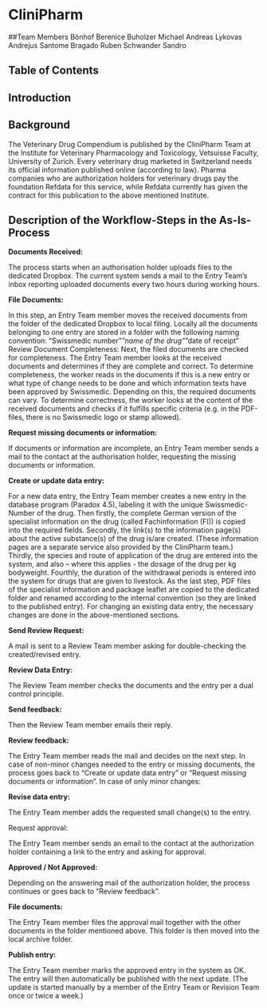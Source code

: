 # CliniPharm

##Team Members
Bönhof Berenice
Buholzer Michael Andreas
Lykovas Andrejus
Santome Bragado Ruben
Schwander Sandro

## Table of Contents




## Introduction


## Background
The Veterinary Drug Compendium is published by the CliniPharm Team at the Institute for Veterinary Pharmacology and Toxicology, Vetsuisse Faculty, University of Zurich. Every veterinary drug marketed in Switzerland needs its official information published online (according to law). Pharma companies who are authorization holders for veterinary drugs pay the foundation Refdata for this service, while Refdata currently has given the contract for this publication to the above mentioned Institute.

## Description of the Workflow-Steps in the As-Is-Process

**Documents Received:**

The process starts when an authorisation holder uploads files to the dedicated Dropbox. The current system sends a mail to the Entry Team’s inbox reporting uploaded documents every two hours during working hours.

**File Documents:**

In this step, an Entry Team member moves the received documents from the folder of the dedicated Dropbox to local filing. Locally all the documents belonging to one entry are stored in a folder with the following naming convention: “Swissmedic number”_”name of the drug”_”date of receipt”
Review Document Completeness:
Next, the filed documents are checked for completeness. The Entry Team member looks at the received documents and determines if they are complete and correct. To determine completeness, the worker reads in the documents if this is a new entry or what type of change needs to be done and which information texts have been approved by Swissmedic. Depending on this, the required documents can vary. To determine correctness, the worker looks at the content of the received documents and checks if it fulfills specific criteria (e.g. in the PDF-files, there is no Swissmedic logo or stamp allowed).

**Request missing documents or information:**

If documents or information are incomplete, an Entry Team member sends a mail to the contact at the authorisation holder, requesting the missing documents or information.

**Create or update data entry:**

For a new data entry, the Entry Team member creates a new entry in the database program (Paradox 4.5), labeling it with the unique Swissmedic-Number of the drug. Then firstly, the complete German version of the specialist information on the drug (called Fachinformation (FI)) is copied into the required fields. Secondly, the link(s) to the information page(s) about the active substance(s) of the drug is/are created. (These information pages are a separate service also provided by the CliniPharm team.) Thirdly, the species and route of application of the drug are entered into the system, and also – where this applies - the dosage of the drug per kg bodyweight. Fourthly, the duration of the withdrawal periods is entered into the system for drugs that are given to livestock. As the last step, PDF files of the specialist information and package leaflet are copied to the dedicated folder and renamed according to the internal convention (so they are linked to the published entry).
For changing an existing data entry, the necessary changes are done in the above-mentioned sections.

**Send Review Request:**

A mail is sent to a Review Team member asking for double-checking the created/revised entry.

**Review Data Entry:**

The Review Team member checks the documents and the entry per a dual control principle.

**Send feedback:**

Then the Review Team member emails their reply.

**Review feedback:**

The Entry Team member reads the mail and decides on the next step.
In case of non-minor changes needed to the entry or missing documents, the process goes back to “Create or update data entry” or “Request missing documents or information”.
In case of only minor changes:

**Revise data entry:**

The Entry Team member adds the requested small change(s) to the entry.

Request approval:

The Entry Team member sends an email to the contact at the authorization holder containing a link to the entry and asking for approval.

**Approved / Not Approved:**

Depending on the answering mail of the authorization holder, the process continues or goes back to “Review feedback”.

**File documents:**

The Entry Team member files the approval mail together with the other documents in the folder mentioned above. This folder is then moved into the local archive folder.

**Publish entry:**

The Entry Team member marks the approved entry in the system as OK. The entry will then automatically be published with the next update. (The update is started manually by a member of the Entry Team or Revision Team once or twice a week.)

